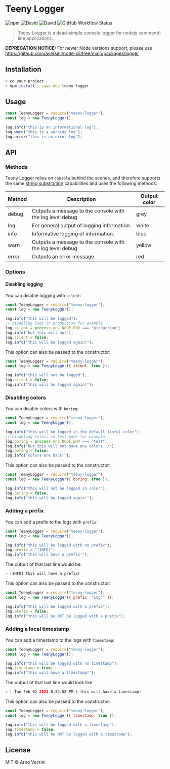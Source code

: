 # Teeny Logger

![npm](https://img.shields.io/npm/v/teeny-logger?label=version&logo=npm)
![David](https://img.shields.io/david/aversini/teeny-logger?logo=npm)
![David](https://img.shields.io/david/dev/aversini/teeny-logger?logo=npm)
![GitHub Workflow Status](https://img.shields.io/github/workflow/status/aversini/teeny-logger/coverage?label=coverage&logo=github)

> Teeny Logger is a dead-simple console logger for nodejs command-line applications.

**DEPRECATION NOTICE:** For newer Node versions support, please use https://github.com/aversini/node-cli/tree/main/packages/logger

## Installation

```sh
> cd your-project
> npm install --save-dev teeny-logger
```

## Usage

```js
const TeenyLogger = require("teeny-logger");
const log = new TeenyLogger();

log.info("this is an informational log");
log.warn("this is a warning log");
log.error("this is an error log");
```

## API

### Methods

Teeny Logger relies on `console` behind the scenes, and therefore supports the same [string substitution](https://developer.mozilla.org/en-US/docs/Web/API/console#Using_string_substitutions) capabilities and uses the following methods:

| Method | Description                                               | Output color |
| ------ | --------------------------------------------------------- | ------------ |
| debug  | Outputs a message to the console with the log level debug | grey         |
| log    | For general output of logging information.                | white        |
| info   | Informative logging of information.                       | blue         |
| warn   | Outputs a message to the console with the log level debug | yellow       |
| error  | Outputs an error message.                                 | red          |

### Options

#### Disabling logging

You can disable logging with `silent`:

```js
const TeenyLogger = require("teeny-logger");
const log = new TeenyLogger();

log.info("this will be logged");
// disabling logs in production for example
log.silent = process.env.NODE_ENV === "production";
log.info("but this will not");
log.silent = false;
log.info("this will be logged again!");
```

This option can also be passed to the constructor:

```js
const TeenyLogger = require("teeny-logger");
const log = new TeenyLogger({ silent: true });

log.info("this will not be logged");
log.silent = false;
log.info("this will be logged again!");
```

### Disabling colors

You can disable colors with `boring`:

```js
const TeenyLogger = require("teeny-logger");
const log = new TeenyLogger();

log.info("this will be logged in the default [info] color");
// disabling colors in test mode for example
log.boring = process.env.NODE_ENV === "test";
log.info("but this will not have any colors :/");
log.boring = false;
log.info("colors are back!");
```

This option can also be passed to the constructor:

```js
const TeenyLogger = require("teeny-logger");
const log = new TeenyLogger({ boring: true });

log.info("this will not be logged in color");
log.boring = false;
log.info("this will be logged again!");
```

### Adding a prefix

You can add a prefix to the logs with `prefix`:

```js
const TeenyLogger = require("teeny-logger");
const log = new TeenyLogger();

log.info("this will be logged with no prefix");
log.prefix = "[INFO]";
log.info("this will have a prefix!");
```

The output of that last line would be:

```sh
> [INFO] this will have a prefix!
```

This option can also be passed to the constructor:

```js
const TeenyLogger = require("teeny-logger");
const log = new TeenyLogger({ prefix: "Log:" });

log.info("this will be logged with a prefix");
log.prefix = false;
log.info("this will be NOT be logged with a prefix");
```

### Adding a local timestamp

You can add a timestamp to the logs with `timestamp`:

```js
const TeenyLogger = require("teeny-logger");
const log = new TeenyLogger();

log.info("this will be logged with no timestamp");
log.timestamp = true;
log.info("this will have a timestamp!");
```

The output of that last line would look like:

```sh
> [ Tue Feb 02 2021 8:32:58 PM ] this will have a timestamp!
```

This option can also be passed to the constructor:

```js
const TeenyLogger = require("teeny-logger");
const log = new TeenyLogger({ timestamp: true });

log.info("this will be logged with a timestamp");
log.timestamp = false;
log.info("this will be NOT be logged with a timestamp");
```

## License

MIT © Arno Versini
